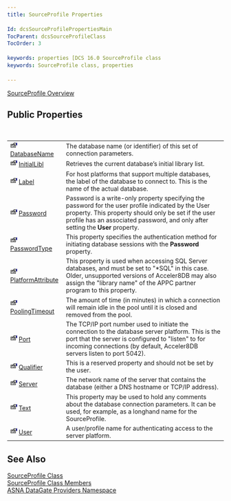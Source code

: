 ```yaml
---
title: SourceProfile Properties

Id: dcsSourceProfilePropertiesMain
TocParent: dcsSourceProfileClass
TocOrder: 3

keywords: properties [DCS 16.0 SourceProfile class
keywords: SourceProfile class, properties

---
```


[SourceProfile Overview](source-profile-class.html) 
## Public Properties

<br />


|      |      |
| ---- | ---- |
| <img alt="public property" src="images/property.bmp" width="16" height="16" border="0" />   [ DatabaseName](source-profile-class-database-name-property.html) | The database name (or identifier) of this set of connection parameters. |
| <img alt="public property" src="images/property.bmp" width="16" height="16" border="0" /> [ InitialLibl](source-profile-class-initial-libl-property.html) | Retrieves the current database’s initial library list. |
| <img alt="public property" src="images/property.bmp" width="16" height="16" border="0" /> [ Label](source-profile-class-label-property.html) | For host platforms that support multiple databases, the label of the database to connect to. This is the name of the actual database. |
| <img alt="public property" src="images/property.bmp" width="16" height="16" border="0" /> [ Password](source-profile-class-password-property.html) | Password is a write-only property specifying the password for the user profile indicated by the User property. This property should only be set if the user profile has an associated password, and only after setting the **User** property. |
| <img height="16" alt="public property" src="images/property.bmp" width="16" border="0" /> [PasswordType](source-profile-class-password-type-property.html) | This property specifies the authentication method for initiating database sessions with the **Password** property. |
| <img alt="public property" src="images/property.bmp" width="16" height="16" border="0" /> [ PlatformAttribute](source-profile-class-platform-attribute-property.html) | This property is used when accessing SQL Server databases, and must be set to "*SQL" in this case. Older, unsupported versions of Acceler8DB may also assign the "library name" of the APPC partner program to this property. |
| <img alt="public property" src="images/property.bmp" width="16" height="16" border="0" /> [ PoolingTimeout](source-profile-class-pooling-timeout-property.html) | The amount of time (in minutes) in which a connection will remain idle in the pool until it is closed and removed from the pool. |
| <img alt="public property" src="images/property.bmp" width="16" height="16" border="0" /> [ Port](source-profile-class-port-property.html) | The TCP/IP port number used to initiate the connection to the database server platform. This is the port that the server is configured to "listen" to for incoming connections (by default, Acceler8DB servers listen to port 5042). |
| <img alt="public property" src="images/property.bmp" width="16" height="16" border="0" /> [ Qualifier](source-profile-class-qualifier-property.html) | This is a reserved property and should not be set by the user. |
| <img alt="public property" src="images/property.bmp" width="16" height="16" border="0" /> [ Server](source-profile-class-server-property.html) | The network name of the server that contains the database (either a DNS hostname or TCP/IP address). |
| <img alt="public property" src="images/property.bmp" width="16" height="16" border="0" /> [ Text](source-profile-class-text-property.html) | This property may be used to hold any comments about the database connection parameters. It can be used, for example, as a longhand name for the SourceProfile. |
| <img alt="public property" src="images/property.bmp" width="16" height="16" border="0" /> [ User](source-profile-class-user-property.html) | A user/profile name for authenticating access to the server platform. |



## See Also


[SourceProfile Class](source-profile-class.html)
      <br />
[SourceProfile Class Members](source-profile-members.html)
      <br />
[ASNA DataGate Providers Namespace](datagate-providers-namespace.html) 

